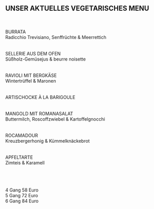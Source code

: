 ## UNSER AKTUELLES VEGETARISCHES MENU
<br>
<br>
BURRATA<br>
Radicchio Trevisiano, Senffrüchte & Meerrettich<br>
<br>
<br>
SELLERIE AUS DEM OFEN<br>
Süßholz-Gemüsejus & beurre noisette <br>
<br>
<br>
RAVIOLI MIT BERGKÄSE<br>
Wintertrüffel & Maronen<br>
<br>
<br>
ARTISCHOCKE À LA BARIGOULE<br>
<br>
<br>
MANGOLD MIT ROMANASALAT<br> 
Buttermilch, Roscoffzwiebel & Kartoffelgnocchi<br>
<br>
<br>
ROCAMADOUR<br>
Kreuzbergerhonig & Kümmelknäckebrot<br>
<br>
<br>
APFELTARTE<br>
Zimteis & Karamell<br>

<br>
<br>
<br>
<br>
4 Gang 58 Euro<br>
5 Gang 72 Euro<br>
6 Gang 84 Euro<br>
